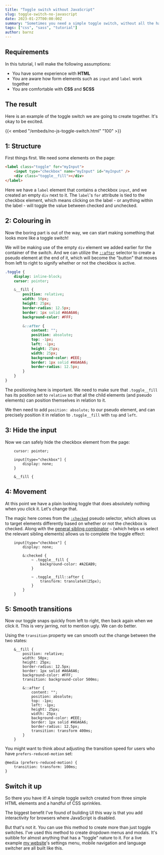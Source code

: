 ```yaml
---
title: "Toggle switch without JavaScript"
slug: toggle-switch-no-javascript
date: 2023-01-27T00:00:00Z
summary: "Sometimes you need a simple toggle switch, without all the hassle of using JavaScript. This short tutorial will hold your hand through creating just that..."
tags: ["css", "sass", "tutorial"]
author: barnz
---
```


## Requirements

In this tutorial, I will make the following assumptions:

- You have some experience with **HTML**
- You are aware how form elements such as `input` and `label` work together
- You are comfortable with **CSS** and **SCSS**

## The result

Here is an example of the toggle switch we are going to create together. It's okay to be excited.

{{< embed "/embeds/no-js-toggle-switch.html" "100" >}}

## 1: Structure

First things first. We need some elements on the page:

```HTML
<label class="toggle" for="myInput">
    <input type="checkbox" name="myInput" id="myInput" />
    <div class="toggle__fill"></div>
</label>
```

Here we have a `label` element that contains a checkbox `input`, and we created an empty `div` next to it. The `label`'s `for` attribute is tied
to the checkbox element, which means clicking on the label - or anything within the label - will toggle the value between checked
and unchecked.

## 2: Colouring in

Now the boring part is out of the way, we can start making something that looks more like a toggle switch!

We will be making use of the empty `div` element we added earlier for the container of the switch. And we can utilize the
[`::after`](https://developer.mozilla.org/en-US/docs/Web/CSS/::after) selector to create a pseudo element at the end of it,
which will become the "button" that moves from left to right to signify whether or not the checkbox is active.

```SASS
.toggle {
    display: inline-block;
    cursor: pointer;

    &__fill {
        position: relative;
        width: 50px;
        height: 25px;
        border-radius: 12.5px;
        border: 1px solid #A6A6A6;
        background-color: #FFF;

        &::after {
            content: "";
            position: absolute;
            top: -1px;
            left: -1px;
            height: 25px;
            width: 25px;
            background-color: #EEE;
            border: 1px solid #A6A6A6;
            border-radius: 12.5px;
        }
    }
}
```

The positioning here is important. We need to make sure that `.toggle__fill` has its position set to `relative`
so that all the child elements (and pseudo elements) can position themselves in relation to it.

We then need to add `position: absolute;` to our pseudo element, and can precisely position it in relation to `.toggle__fill` with `top` and `left`.

## 3: Hide the input

Now we can safely hide the checkbox element from the page:

```SASS{hl_lines=["3-5"],linenostart=2}
    cursor: pointer;

    input[type="checkbox"] {
        display: none;
    }

    &__fill {
```

## 4: Movement

At this point we have a plain looking toggle that does absolutely nothing when you click it. Let's change that.

The magic here comes from the [`:checked`](https://developer.mozilla.org/en-US/docs/Web/CSS/:checked) pseudo selector, which
allows us to target elements differently based on whether or not the checkbox is checked. Along with
the [general sibling combinator](https://developer.mozilla.org/en-US/docs/Web/CSS/General_sibling_combinator) `~` (which
helps us select the relevant sibling elements) allows us to complete the toggle effect:

```SASS{hl_lines=["4-12"],linenostart=4}
    input[type="checkbox"] {
        display: none;

        &:checked {
            ~ .toggle__fill {
                background-color: #A2EAB9;
            }

            ~ .toggle__fill::after {
                transform: translateX(25px);
            }
        }
    }
```

## 5: Smooth transitions

Now our toggle snaps quickly from left to right, then back again when we click it. This is very jarring, not to mention ugly. We can do better.

Using the `transition` property we can smooth out the change between the two states:

```SASS{hl_lines=[8, 20],linenostart=20}
    &__fill {
        position: relative;
        width: 50px;
        height: 25px;
        border-radius: 12.5px;
        border: 1px solid #A6A6A6;
        background-color: #FFF;
        transition: background-color 500ms;

        &::after {
            content: "";
            position: absolute;
            top: -1px;
            left: -1px;
            height: 25px;
            width: 25px;
            background-color: #EEE;
            border: 1px solid #A6A6A6;
            border-radius: 12.5px;
            transition: transform 400ms;
        }
    }
```

You might want to think about adjusting the transition speed for users who have `prefers-reduced-motion` set:

```SASS{linenostart=40}
@media (prefers-reduced-motion) {
    transition: transform: 100ms;
}
```

## Switch it up

So there you have it! A simple toggle switch created from three simple HTML elements and a handful of CSS sprinkles.

The biggest benefit I've found of building UI this way is that you add interactivity for browsers where JavaScript is disabled.

But that's not it. You can use this method to create more than just toggle switches. I've used this method
to create dropdown menus and modals. It's suitible for almost anything that has a "toggle" nature to it. For a live example
[my website](https://barnz.dev)'s settings menu, mobile navigation and language switcher are all built like this.
